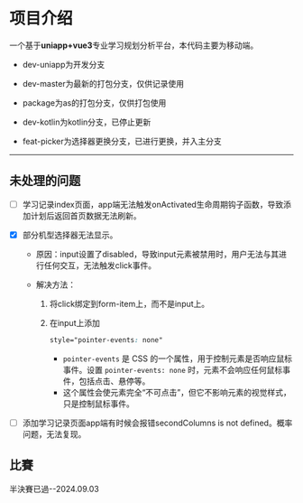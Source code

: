 # 项目介绍

  一个基于**uniapp+vue3**专业学习规划分析平台，本代码主要为移动端。  

- dev-uniapp为开发分支

- dev-master为最新的打包分支，仅供记录使用

- package为as的打包分支，仅供打包使用

- dev-kotlin为kotlin分支，已停止更新

- feat-picker为选择器更换分支，已进行更换，并入主分支

---

## 未处理的问题

- [ ] 学习记录index页面，app端无法触发onActivated生命周期钩子函数，导致添加计划后返回首页数据无法刷新。

- [x] 部分机型选择器无法显示。
  
  - 原因：input设置了disabled，导致input元素被禁用时，用户无法与其进行任何交互，无法触发click事件。
  
  - 解决方法：
    
    1. 将click绑定到form-item上，而不是input上。
    
    2. 在input上添加
       
       ```css
       style="pointer-events: none"
       ```
       
       - `pointer-events` 是 CSS 的一个属性，用于控制元素是否响应鼠标事件。设置 `pointer-events: none` 时，元素不会响应任何鼠标事件，包括点击、悬停等。
       - 这个属性会使元素完全“不可点击”，但它不影响元素的视觉样式，只是控制鼠标事件。

- [ ] 添加学习记录页面app端有时候会报错secondColumns is not defined。概率问题，无法复现。



## 比賽

半決賽已過--2024.09.03